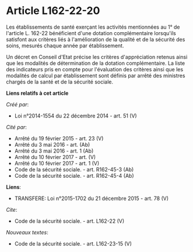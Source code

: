 # Article L162-22-20

Les établissements de santé exerçant les activités mentionnées au 1° de l'article L. 162-22 bénéficient d'une dotation
complémentaire lorsqu'ils satisfont aux critères liés à l'amélioration de la qualité et de la sécurité des soins, mesurés
chaque année par établissement. 

Un décret en Conseil d'Etat précise les critères d'appréciation retenus ainsi que les modalités de détermination de la
dotation complémentaire. La liste des indicateurs pris en compte pour l'évaluation des critères ainsi que les modalités de
calcul par établissement sont définis par arrêté des ministres chargés de la santé et de la sécurité sociale.

**Liens relatifs à cet article**

_Créé par_:

  - Loi n°2014-1554 du 22 décembre 2014 - art. 51 (V)

_Cité par_:

  - Arrêté du 19 février 2015 - art. 23 (V)
  - Arrêté du 3 mai 2016 - art. (Ab)
  - Arrêté du 3 mai 2016 - art. 1 (Ab)
  - Arrêté du 10 février 2017 - art. (V)
  - Arrêté du 10 février 2017 - art. 1 (V)
  - Code de la sécurité sociale. - art. R162-45-3 (Ab)
  - Code de la sécurité sociale. - art. R162-45-4 (Ab)

**Liens**:

  - TRANSFERE: Loi n°2015-1702 du 21 décembre 2015 - art. 78 (V)

_Cite_:

  - Code de la sécurité sociale. - art. L162-22 (V)

_Nouveaux textes_:

  - Code de la sécurité sociale. - art. L162-23-15 (V)
